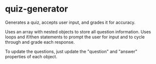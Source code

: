 # quiz-generator
Generates a quiz, accepts user input, and grades it for accuracy. 

Uses an array with nested objects to store all question information. Uses loops and if/then statements to prompt the user for input and to cycle through and grade each response.   

To update the questions, just update the "question" and "answer" properties of each object.
